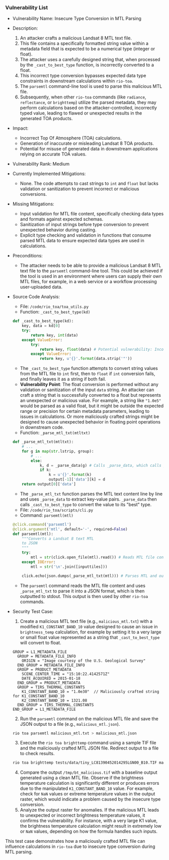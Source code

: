 ### Vulnerability List

- Vulnerability Name: Insecure Type Conversion in MTL Parsing
- Description:
    1. An attacker crafts a malicious Landsat 8 MTL text file.
    2. This file contains a specifically formatted string value within a metadata field that is expected to be a numerical type (integer or float).
    3. The attacker uses a carefully designed string that, when processed by the `_cast_to_best_type` function, is incorrectly converted to a float.
    4. This incorrect type conversion bypasses expected data type constraints in downstream calculations within `rio-toa`.
    5. The `parsemtl` command-line tool is used to parse this malicious MTL file.
    6. Subsequently, when other `rio-toa` commands (like `radiance`, `reflectance`, or `brighttemp`) utilize the parsed metadata, they may perform calculations based on the attacker-controlled, incorrectly typed value, leading to flawed or unexpected results in the generated TOA products.
- Impact:
    - Incorrect Top Of Atmosphere (TOA) calculations.
    - Generation of inaccurate or misleading Landsat 8 TOA products.
    - Potential for misuse of generated data in downstream applications relying on accurate TOA values.
- Vulnerability Rank: Medium
- Currently Implemented Mitigations:
    - None. The code attempts to cast strings to `int` and `float` but lacks validation or sanitization to prevent incorrect or malicious conversions.
- Missing Mitigations:
    - Input validation for MTL file content, specifically checking data types and formats against expected schemas.
    - Sanitization of input strings before type conversion to prevent unexpected behavior during casting.
    - Explicit type checking and validation in functions that consume parsed MTL data to ensure expected data types are used in calculations.
- Preconditions:
    - The attacker needs to be able to provide a malicious Landsat 8 MTL text file to the `parsemtl` command-line tool. This could be achieved if the tool is used in an environment where users can supply their own MTL files, for example, in a web service or a workflow processing user-uploaded data.
- Source Code Analysis:
    - File: `/code/rio_toa/toa_utils.py`
    - Function: `_cast_to_best_type(kd)`
    ```python
    def _cast_to_best_type(kd):
        key, data = kd[0]
        try:
            return key, int(data)
        except ValueError:
            try:
                return key, float(data) # Potential vulnerability: Incorrect float conversion
            except ValueError:
                return key, u'{}'.format(data.strip('"'))
    ```
    - The `_cast_to_best_type` function attempts to convert string values from the MTL file to `int` first, then to `float` if `int` conversion fails, and finally leaves it as a string if both fail.
    - **Vulnerability Point**: The float conversion is performed without any validation or sanitization of the input `data` string. An attacker can craft a string that is successfully converted to a float but represents an unexpected or malicious value. For example, a string like `"1.0e5"` would be parsed as a valid float, but it might be outside the expected range or precision for certain metadata parameters, leading to issues in calculations. Or more maliciously crafted strings might be designed to cause unexpected behavior in floating point operations in downstream code.
    - Function: `_parse_mtl_txt(mtltxt)`
    ```python
    def _parse_mtl_txt(mtltxt):
        # ...
        for g in map(str.lstrip, group):
            # ...
            else:
                k, d = _parse_data(g) # Calls _parse_data, which calls _cast_to_best_type
                if k:
                    k = u'{}'.format(k)
                    output[-1]['data'][k] = d
        return output[0]['data']
    ```
    - The `_parse_mtl_txt` function parses the MTL text content line by line and uses `_parse_data` to extract key-value pairs. `_parse_data` then calls `_cast_to_best_type` to convert the value to its "best" type.
    - File: `/code/rio_toa/scripts/cli.py`
    - Command: `parsemtl(mtl)`
    ```python
    @click.command('parsemtl')
    @click.argument('mtl', default='-', required=False)
    def parsemtl(mtl):
        """Converts a Landsat 8 text MTL
        to JSON
        """
        try:
            mtl = str(click.open_file(mtl).read()) # Reads MTL file content
        except IOError:
            mtl = str('\n'.join([inputtiles]))

        click.echo(json.dumps(_parse_mtl_txt(mtl))) # Parses MTL and outputs JSON
    ```
    - The `parsemtl` command reads the MTL file content and uses `_parse_mtl_txt` to parse it into a JSON format, which is then outputted to stdout. This output is then used by other `rio-toa` commands.

- Security Test Case:
    1. Create a malicious MTL text file (e.g., `malicious_mtl.txt`) with a modified `K1_CONSTANT_BAND_10` value designed to cause an issue in `brightness_temp` calculation, for example by setting it to a very large or small float value represented as a string that `_cast_to_best_type` will convert to float.
    ```
    GROUP = L1_METADATA_FILE
      GROUP = METADATA_FILE_INFO
        ORIGIN = "Image courtesy of the U.S. Geological Survey"
      END_GROUP = METADATA_FILE_INFO
      GROUP = PRODUCT_METADATA
        SCENE_CENTER_TIME = "15:10:22.4142571Z"
        DATE_ACQUIRED = 2015-01-18
      END_GROUP = PRODUCT_METADATA
      GROUP = TIRS_THERMAL_CONSTANTS
        K1_CONSTANT_BAND_10 = "1.0e30"  // Maliciously crafted string for K1_CONSTANT_BAND_10
        K2_CONSTANT_BAND_10 = 1321.08
      END_GROUP = TIRS_THERMAL_CONSTANTS
    END_GROUP = L1_METADATA_FILE
    ```
    2. Run the `parsemtl` command on the malicious MTL file and save the JSON output to a file (e.g., `malicious_mtl.json`).
    ```bash
    rio toa parsemtl malicious_mtl.txt > malicious_mtl.json
    ```
    3. Execute the `rio toa brighttemp` command using a sample TIF file and the maliciously crafted MTL JSON file. Redirect output to a file to check results.
    ```bash
    rio toa brighttemp tests/data/tiny_LC81390452014295LGN00_B10.TIF malicious_mtl.json /tmp/bt_malicious.tif
    ```
    4. Compare the output `/tmp/bt_malicious.tif` with a baseline output generated using a clean MTL file. Observe if the brightness temperature calculation is significantly different or produces errors due to the manipulated `K1_CONSTANT_BAND_10` value. For example, check for `NaN` values or extreme temperature values in the output raster, which would indicate a problem caused by the insecure type conversion.
    5. Analyze the output raster for anomalies. If the malicious MTL leads to unexpected or incorrect brightness temperature values, it confirms the vulnerability. For instance, with a very large K1 value, the brightness temperature calculation might result in extremely low or `NaN` values, depending on how the formula handles such inputs.

This test case demonstrates how a maliciously crafted MTL file can influence calculations in `rio-toa` due to insecure type conversion during MTL parsing.